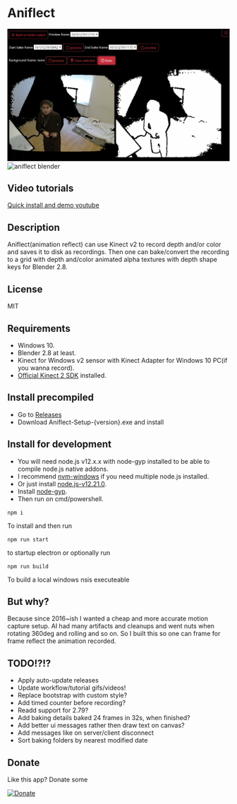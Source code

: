 # Aniflect

![aniflect baking](https://raw.githubusercontent.com/Jsynk/resources/main/aniflect/aniflect-baking.gif)
![aniflect blender](https://raw.githubusercontent.com/Jsynk/resources/main/aniflect/aniflect-blender.gif)

## Video tutorials

[Quick install and demo youtube](https://youtu.be/8wDGBp-jN-Y)

## Description

Aniflect(animation reflect) can use Kinect v2 to record depth and/or color
and saves it to disk as recordings. Then one can bake/convert the recording 
to a grid with depth and/color animated alpha textures with depth shape keys for Blender 2.8.

## License

MIT

## Requirements

- Windows 10.
- Blender 2.8 at least.
- Kinect for Windows v2 sensor with Kinect Adapter for Windows 10 PC(if you wanna record).
- [Official Kinect 2 SDK](https://www.microsoft.com/en-us/download/details.aspx?id=44561) installed.

## Install precompiled

- Go to [Releases](https://github.com/Jsynk/Aniflect/releases/latest)
- Download Aniflect-Setup-{version}.exe and install

## Install for development

- You will need node.js v12.x.x with node-gyp installed to be able to compile node.js native addons.
- I recommend [nvm-windows](https://github.com/coreybutler/nvm-windows) if you need multiple node.js installed.
- Or just install [node.js-v12.21.0](https://nodejs.org/dist/v12.21.0/node-v12.21.0-x64.msi).
- Install [node-gyp](https://www.npmjs.com/package/node-gyp).
- Then run on cmd/powershell.
```
npm i
```
To install and then run
```
npm run start
```
to startup electron or optionally run
```
npm run build
```
To build a local windows nsis executeable

## But why?

Because since 2016~ish I wanted a cheap and more accurate motion capture setup.
AI had many artifacts and cleanups and went nuts when rotating 360deg and rolling and so on.
So I built this so one can frame for frame reflect the animation recorded.

## TODO!?!?

- Apply auto-update releases
- Update workflow/tutorial gifs/videos!
- Replace bootstrap with custom style?
- Add timed counter before recording?
- Readd support for 2.79?
- Add baking details baked 24 frames in 32s, when finished?
- Add better ui messages rather then draw text on canvas?
- Add messages like on server/client disconnect
- Sort baking folders by nearest modified date

## Donate

Like this app? Donate some

[![Donate](https://img.shields.io/badge/Donate-PayPal-green.svg)](https://www.paypal.com/donate?hosted_button_id=9Q2AVL5T8V8F8)